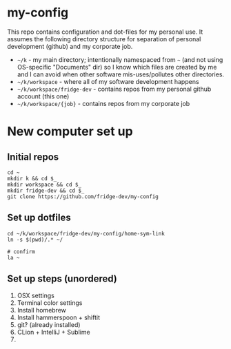 # my-config

This repo contains configuration and dot-files for my personal use. It assumes the following directory structure for separation of personal development (github) and my corporate job.

* `~/k` - my main directory; intentionally namespaced from `~` (and not using OS-specific "Documents" dir) so I know which files are created by me and I can avoid when other software mis-uses/pollutes other directories.
* `~/k/workspace` - where all of my software development happens
* `~/k/workspace/fridge-dev` - contains repos from my personal github account (this one)
* `~/k/workspace/{job}` - contains repos from my corporate job

# New computer set up

## Initial repos

```
cd ~
mkdir k && cd $_
mkdir workspace && cd $_
mkdir fridge-dev && cd $_
git clone https://github.com/fridge-dev/my-config
```

## Set up dotfiles

```
cd ~/k/workspace/fridge-dev/my-config/home-sym-link
ln -s $(pwd)/.* ~/

# confirm
la ~
```

## Set up steps (unordered)

1. OSX settings
1. Terminal color settings
1. Install homebrew
1. Install hammerspoon + shiftit
1. git? (already installed)
1. CLion + IntelliJ + Sublime
1. 
